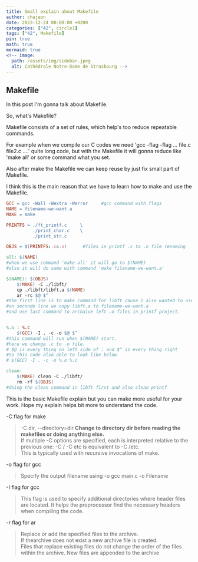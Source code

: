 ```yaml
---
title: Small explain about Makefile
author: chajeon
date: 2023-12-24 00:00:00 +0200
categories: ["42", circle1]
tags: ["42", Makefile]
pin: true
math: true
mermaid: true
<!-- image:
  path: /assets/img/sidebar.jpeg
  alt: Cathédrale Notre-Dame de Strasbourg -->
---
```

## Makefile
In this post I'm gonna talk about Makefile.

So, what's Makefile?

Makefile consists of a set of rules, which help's too reduce repeatable commands.

For example when we compile our C codes we need 'gcc -flag -flag ... file.c file2.c ....' quite long code, but with the Makefile it will gonna reduce like 'make all' or some command what you set. 

Also after make the Makefile we can keep reuse by just fix small part of Makefile.

I think this is the main reason that we have to learn how to make and use the Makefile.

```Makefile
GCC = gcc -Wall -Wextra -Werror     #gcc command with flags
NAME = filename-we-want.a
MAKE = make

PRINTFS = ./ft_printf.c		\
		  ./print_char.c	\
		  ./print_str.c

OBJS = $(PRINTFS:.c=.o)      #files in printf .c to .o file renaming

all: $(NAME)        
#when we use command 'make all' it will go to $(NAME)
#also it will do same with command 'make filename-we-want.a'

$(NAME): $(OBJS)
	$(MAKE) -C ./libft/
	cp ./libft/libft.a $(NAME)
	ar -rc $@ $^
#the first line is to make command for libft cause I also wanted to use my codes in libft project. so generate libft.a file with first line.
#on seconde line we copy libft.a to filename-we-want.a
#and use last command to archaive left .o files in printf project.


%.o : %.c
	$(GCC) -I . -c -o $@ $^
#this command will run when $(NAME) start.
#here we change .c to .o file.
# $@ is every thing on left side of : and $^ is every thing right
#So this code also able to look like below
# $(GCC) -I . -c -o %.o %.c

clean: 
	$(MAKE) clean -C ./libft/
	rm -rf $(OBJS)
#doing the clean command in libft first and also clean printf

```

This is the basic Makefile explain but you can make more useful for your work.
Hope my explain helps bit more to understand the code.

-C flag for make
> -C dir, --directory=dir 
> **Change to directory dir before reading the makefiles or doing anything else.**  
> If multiple -C options are specified, each is interpreted relative to the previous one: -C / -C etc is equivalent to -C /etc.  
> This is typically used with recursive invocations of make.

-o flag for gcc
> Specify the output filename using -o
> gcc main.c -o Filename

-I flag for gcc
>This flag is used to specify additional directories where header files are located. It helps the preprocessor find the necessary headers when compiling the code.

-r flag for ar
>Replace or add the specified files to the archive.  
>If thearchive does not exist a new archive file is created.  
>Files that replace existing files do not change the order of the files within the archive.  New files are appended to the archive